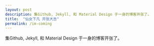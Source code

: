 ```yaml
---
layout: post
description: 集Github, Jekyll, 和 Material Design 于一身的博客开张了。
title:  "仙女下凡 开张大吉"
permalink: /im-coming
---
```


集Github, Jekyll, 和 Material Design 于一身的博客开张了。

